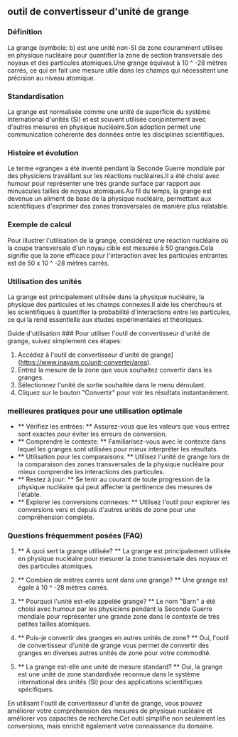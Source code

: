 ## outil de convertisseur d'unité de grange

### Définition
La grange (symbole: b) est une unité non-SI de zone couramment utilisée en physique nucléaire pour quantifier la zone de section transversale des noyaux et des particules atomiques.Une grange équivaut à 10 ^ -28 mètres carrés, ce qui en fait une mesure utile dans les champs qui nécessitent une précision au niveau atomique.

### Standardisation
La grange est normalisée comme une unité de superficie du système international d'unités (SI) et est souvent utilisée conjointement avec d'autres mesures en physique nucléaire.Son adoption permet une communication cohérente des données entre les disciplines scientifiques.

### Histoire et évolution
Le terme «grange» a été inventé pendant la Seconde Guerre mondiale par des physiciens travaillant sur les réactions nucléaires.Il a été choisi avec humour pour représenter une très grande surface par rapport aux minuscules tailles de noyaux atomiques.Au fil du temps, la grange est devenue un aliment de base de la physique nucléaire, permettant aux scientifiques d'exprimer des zones transversales de manière plus relatable.

### Exemple de calcul
Pour illustrer l'utilisation de la grange, considérez une réaction nucléaire où la coupe transversale d'un noyau cible est mesurée à 50 granges.Cela signifie que la zone efficace pour l'interaction avec les particules entrantes est de 50 x 10 ^ -28 mètres carrés.

### Utilisation des unités
La grange est principalement utilisée dans la physique nucléaire, la physique des particules et les champs connexes.Il aide les chercheurs et les scientifiques à quantifier la probabilité d'interactions entre les particules, ce qui la rend essentielle aux études expérimentales et théoriques.

Guide d'utilisation ###
Pour utiliser l'outil de convertisseur d'unité de grange, suivez simplement ces étapes:
1. Accédez à l'outil de convertisseur d'unité de grange] (https://www.inayam.co/unit-converter/area).
2. Entrez la mesure de la zone que vous souhaitez convertir dans les granges.
3. Sélectionnez l'unité de sortie souhaitée dans le menu déroulant.
4. Cliquez sur le bouton "Convertir" pour voir les résultats instantanément.

### meilleures pratiques pour une utilisation optimale
- ** Vérifiez les entrées: ** Assurez-vous que les valeurs que vous entrez sont exactes pour éviter les erreurs de conversion.
- ** Comprendre le contexte: ** Familiarisez-vous avec le contexte dans lequel les granges sont utilisées pour mieux interpréter les résultats.
- ** Utilisation pour les comparaisons: ** Utilisez l'unité de grange lors de la comparaison des zones transversales de la physique nucléaire pour mieux comprendre les interactions des particules.
- ** Restez à jour: ** Se tenir au courant de toute progression de la physique nucléaire qui peut affecter la pertinence des mesures de l'étable.
- ** Explorer les conversions connexes: ** Utilisez l'outil pour explorer les conversions vers et depuis d'autres unités de zone pour une compréhension complète.

### Questions fréquemment posées (FAQ)

1. ** À quoi sert la grange utilisée? **
La grange est principalement utilisée en physique nucléaire pour mesurer la zone transversale des noyaux et des particules atomiques.

2. ** Combien de mètres carrés sont dans une grange? **
Une grange est égale à 10 ^ -28 mètres carrés.

3. ** Pourquoi l'unité est-elle appelée grange? **
Le nom "Barn" a été choisi avec humour par les physiciens pendant la Seconde Guerre mondiale pour représenter une grande zone dans le contexte de très petites tailles atomiques.

4. ** Puis-je convertir des granges en autres unités de zone? **
Oui, l'outil de convertisseur d'unité de grange vous permet de convertir des granges en diverses autres unités de zone pour votre commodité.

5. ** La grange est-elle une unité de mesure standard? **
Oui, la grange est une unité de zone standardisée reconnue dans le système international des unités (SI) pour des applications scientifiques spécifiques.

En utilisant l'outil de convertisseur d'unité de grange, vous pouvez améliorer votre compréhension des mesures de physique nucléaire et améliorer vos capacités de recherche.Cet outil simplifie non seulement les conversions, mais enrichit également votre connaissance du domaine.